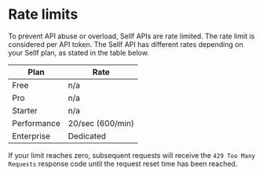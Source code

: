 # Rate limits

To prevent API abuse or overload, Sellf APIs are rate limited. The rate limit is considered per API token. The Sellf API has different rates depending on your Sellf plan, as stated in the table below.

Plan | Rate
---------- | -------
Free | n/a
Pro | n/a
Starter | n/a
Performance | 20/sec (600/min)
Enterprise | Dedicated


If your limit reaches zero, subsequent requests will receive the `429 Too Many Requests` response code until the request reset time has been reached.
